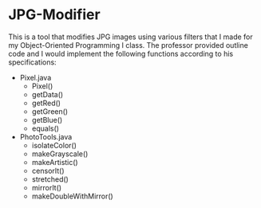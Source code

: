 # JPG-Modifier

This is a tool that modifies JPG images using various filters that I made for my Object-Oriented Programming I class. The professor provided outline code and I would implement the following functions according to his specifications:

- Pixel.java
  - Pixel()
  - getData()
  - getRed()
  - getGreen()
  - getBlue()
  - equals()
- PhotoTools.java
  - isolateColor()
  - makeGrayscale()
  - makeArtistic()
  - censorIt()
  - stretched()
  - mirrorIt()
  - makeDoubleWithMirror()
